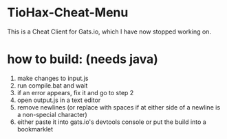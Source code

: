 # TioHax-Cheat-Menu
This is a Cheat Client for Gats.io, which I have now stopped working on.

# how to build: (needs java)
1) make changes to input.js
2) run compile.bat and wait
3) if an error appears, fix it and go to step 2
4) open output.js in a text editor
5) remove newlines (or replace with spaces if at either side of a newline is a non-special character)
6) either paste it into gats.io's devtools console or put the build into a bookmarklet
